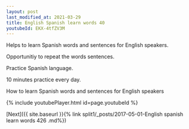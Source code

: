 ```yaml
---
layout: post
last_modified_at: 2021-03-29
title: English Spanish learn words 40 
youtubeId: EKX-4tfZV3M
---
```

 
 
Helps to learn Spanish words and sentences for English speakers.

Opportunitiy to repeat the words sentences. 

Practice Spanish language. 
 
10 minutes practice every day. 
 
How to learn Spanish words and sentences for English speakers 
 
{% include youtubePlayer.html id=page.youtubeId %}
 
 
[Next]({{ site.baseurl }}{% link  split1/_posts/2017-05-01-English spanish learn words 426 .md%})
 
